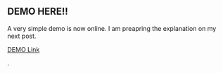 ## DEMO HERE!! 
A very simple demo is now online. I am preapring the explanation on my next post.

[DEMO Link](http://www.codellage.com "DEMO Link")

.
